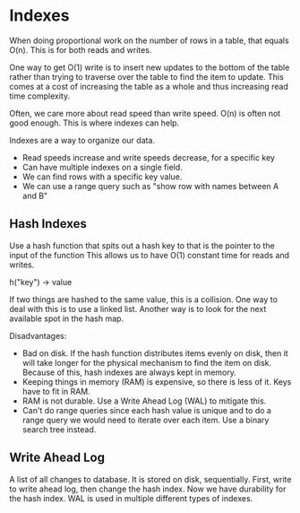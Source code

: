 # Indexes

When doing proportional work on the number of rows in a table, that equals O(n). This is for both
reads and writes.

One way to get O(1) write is to insert new updates to the bottom of the table rather than trying
to traverse over the table to find the item to update. This comes at a cost of increasing
the table as a whole and thus increasing read time complexity.

Often, we care more about read speed than write speed. O(n) is often not good enough. This is
where indexes can help.

Indexes are a way to organize our data. 
- Read speeds increase and write speeds decrease, for a specific key
- Can have multiple indexes on a single field.
- We can find rows with a specific key value.
- We can use a range query such as "show row with names between A and B"


## Hash Indexes

Use a hash function that spits out a hash key to that is the pointer to the input of the function
This allows us to have O(1) constant time for reads and writes.

h("key") -> value

If two things are hashed to the same value, this is a collision. One way to deal with this is to
use a linked list. Another way is to look for the next available spot in the hash map.

Disadvantages:
- Bad on disk. If the hash function distributes items evenly on disk, then it will take longer
for the physical mechanism to find the item on disk. Because of this, hash indexes are always kept in memory.
- Keeping things in memory (RAM) is expensive, so there is less of it. Keys have to fit in RAM.
- RAM is not durable. Use a Write Ahead Log (WAL) to mitigate this.
- Can't do range queries since each hash value is unique and to do a range query we would need
to iterate over each item. Use a binary search tree instead.

## Write Ahead Log

A list of all changes to database. It is stored on disk, sequentially. First, write to write ahead log, then change the hash index.
Now we have durability for the hash index. WAL is used in multiple different types of indexes.

